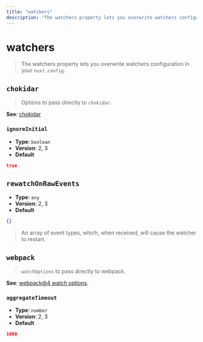 ```yaml
---
title: "watchers"
description: "The watchers property lets you overwrite watchers configuration in your `nuxt.config`."
---
```

# watchers

> The watchers property lets you overwrite watchers configuration in your `nuxt.config`.


## `chokidar`

> Options to pass directly to `chokidar`.

**See**: [chokidar](https://github.com/paulmillr/chokidar#api)

### `ignoreInitial`

- **Type**: `boolean`
- **Version**: 2, 3
- **Default**
```json
true
```


## `rewatchOnRawEvents`

- **Type**: `any`
- **Version**: 2, 3
- **Default**
```json
{}
```

> An array of event types, which, when received, will cause the watcher to restart.


## `webpack`

> `watchOptions` to pass directly to webpack.

**See**: [webpack@4 watch options](https://v4.webpack.js.org/configuration/watch/#watchoptions).

### `aggregateTimeout`

- **Type**: `number`
- **Version**: 2, 3
- **Default**
```json
1000
```
